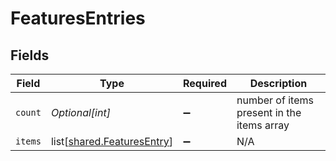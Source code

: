 # FeaturesEntries


## Fields

| Field                                                                  | Type                                                                   | Required                                                               | Description                                                            |
| ---------------------------------------------------------------------- | ---------------------------------------------------------------------- | ---------------------------------------------------------------------- | ---------------------------------------------------------------------- |
| `count`                                                                | *Optional[int]*                                                        | :heavy_minus_sign:                                                     | number of items present in the items array                             |
| `items`                                                                | list[[shared.FeaturesEntry](undefined/models/shared/featuresentry.md)] | :heavy_minus_sign:                                                     | N/A                                                                    |
